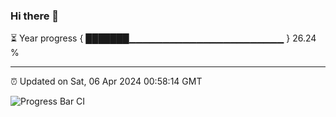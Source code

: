 ### Hi there 👋

⏳ Year progress { ███████▁▁▁▁▁▁▁▁▁▁▁▁▁▁▁▁▁▁▁▁▁▁▁ } 26.24 %

---

⏰ Updated on Sat, 06 Apr 2024 00:58:14 GMT

![Progress Bar CI](https://github.com/liununu/liununu/workflows/Progress%20Bar%20CI/badge.svg)
